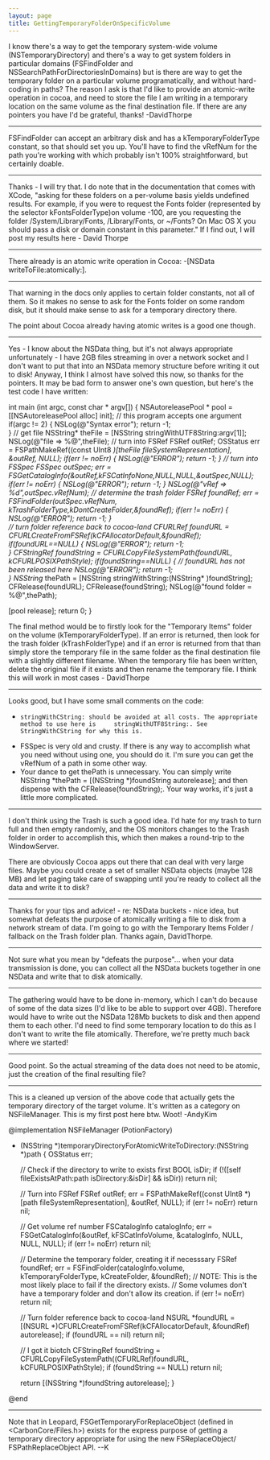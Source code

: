 ```yaml
---
layout: page
title: GettingTemporaryFolderOnSpecificVolume
---
```




I know there's a way to get the temporary system-wide volume (NSTemporaryDirectory) and there's a way to get system folders in particular domains (FSFindFolder and NSSearchPathForDirectoriesInDomains) but is there are way to get the temporary folder on a particular volume programatically, and without hard-coding in paths? The reason I ask is that I'd like to provide an atomic-write operation in cocoa, and need to store the file I am writing in a temporary location on the same volume as the final destination file. If there are any pointers you have I'd be grateful, thanks! -DavidThorpe

----
FSFindFolder can accept an arbitrary disk and has a kTemporaryFolderType constant, so that should set you up. You'll have to find the vRefNum for the path you're working with which probably isn't 100% straightforward, but certainly doable.

----

Thanks - I will try that. I do note that in the documentation that comes with XCode, "asking for these folders on a per-volume basis yields undefined results. For example, if you were to request the Fonts folder (represented by the selector kFontsFolderType)on volume -100, are you requesting the folder /System/Library/Fonts, /Library/Fonts, or ~/Fonts? On Mac OS X you should pass a disk or domain constant in this parameter." If I find out, I will post my results here - David Thorpe

----

There already is an atomic write operation in Cocoa: -[NSData writeToFile:atomically:].

----

That warning in the docs only applies to certain folder constants, not all of them. So it makes no sense to ask for the Fonts folder on some random disk, but it should make sense to ask for a temporary directory there.

The point about Cocoa already having atomic writes is a good one though.

----

Yes - I know about the NSData thing, but it's not always appropriate unfortunately - I have 2GB files streaming in over a network socket and I don't want to put that into an NSData memory structure before writing it out to disk! Anyway, I think I almost have solved this now, so thanks for the pointers. It may be bad form to answer one's own question, but here's the test code I have written:

    
int main (int argc, const char * argv[]) {
  NSAutoreleasePool * pool = [[NSAutoreleasePool alloc] init];
  // this program accepts one argument
  if(argc != 2) {
    NSLog(@"Syntax error");
    return -1;    
  }
  // get file
  NSString* theFile = [NSString stringWithUTF8String:argv[1]];
  NSLog(@"file => %@",theFile);
  // turn into FSRef
  FSRef outRef;
  OSStatus err = FSPathMakeRef((const UInt8 *)[theFile fileSystemRepresentation], &outRef, NULL);
  if(err != noErr) {
    NSLog(@"ERROR");
    return -1;
  }
  // turn into FSSpec
  FSSpec outSpec;
  err = FSGetCatalogInfo(&outRef,kFSCatInfoNone,NULL,NULL,&outSpec,NULL);
  if(err != noErr) {
    NSLog(@"ERROR");
    return -1;
  }
  NSLog(@"vRef => %d",outSpec.vRefNum);
  // determine the trash folder
  FSRef foundRef;
  err = FSFindFolder(outSpec.vRefNum, kTrashFolderType,kDontCreateFolder,&foundRef);
  if(err != noErr) {
    NSLog(@"ERROR");
    return -1;
  }    
  // turn folder reference back to cocoa-land
  CFURLRef foundURL = CFURLCreateFromFSRef(kCFAllocatorDefault,&foundRef);
  if(foundURL==NULL) {
    NSLog(@"ERROR");
    return -1;    
  }
  CFStringRef foundString = CFURLCopyFileSystemPath(foundURL, kCFURLPOSIXPathStyle);
  if(foundString==NULL) {
    // foundURL has not been released here
    NSLog(@"ERROR");
    return -1;    
  }
  NSString* thePath = [NSString stringWithString:(NSString* )foundString];
  CFRelease(foundURL);
  CFRelease(foundString);
  NSLog(@"found folder = %@",thePath);

  [pool release];
  return 0;
}



The final method would be to firstly look for the "Temporary Items" folder on the volume (kTemporaryFolderType). If an error is returned, then look for the trash folder (kTrashFolderType) and if an error is returned from that than simply store the temporary file in the same folder as the final destination file with a slightly different filename. When the temporary file has been written, delete the original file if it exists and then rename the temporary file. I think this will work in most cases - DavidThorpe

----
Looks good, but I have some small comments on the code:


*     stringWithCString: should be avoided at all costs. The appropriate method to use here is     stringWithUTF8String:. See StringWithCString for why this is.
* FSSpec is very old and crusty. If there is any way to accomplish what you need without using one, you should do it. I'm sure you can get the vRefNum of a path in some other way.
* Your dance to get     thePath is unnecessary. You can simply write     NSString *thePath = [(NSString *)foundString autorelease]; and then dispense with the     CFRelease(foundString);. Your way works, it's just a little more complicated.


----
I don't think using the Trash is such a good idea.  I'd hate for my trash to turn full and then empty randomly, and the OS monitors changes to the Trash folder in order to accomplish this, which then makes a round-trip to the WindowServer.

There are obviously Cocoa apps out there that can deal with very large files.  Maybe you could create a set of smaller NSData objects (maybe 128 MB) and let paging take care of swapping until you're ready to collect all the data and write it to disk?

----
Thanks for your tips and advice! - re: NSData buckets - nice idea, but somewhat defeats the purpose of atomically writing a file to disk from a network stream of data. I'm going to go with the Temporary Items Folder / fallback on the Trash folder plan. Thanks again, DavidThorpe.

----
Not sure what you mean by "defeats the purpose"... when your data transmission is done, you can collect all the NSData buckets together in one NSData and write that to disk atomically.

----

The gathering would have to be done in-memory, which I can't do because of some of the data sizes (I'd like to be able to support over 4GB). Therefore would have to write out the NSData 128Mb buckets to disk and then append them to each other. I'd need to find some temporary location to do this as I don't want to write the file atomically. Therefore, we're pretty much back where we started!

----
Good point.  So the actual streaming of the data does not need to be atomic, just the creation of the final resulting file?

----

This is a cleaned up version of the above code that actually gets the temporary directory of the target volume. It's written as a category on NSFileManager. This is my first post here btw. Woot! -AndyKim

    

@implementation NSFileManager (PotionFactory)

- (NSString *)temporaryDirectoryForAtomicWriteToDirectory:(NSString *)path
{
	OSStatus err;
	
	// Check if the directory to write to exists first
	BOOL isDir;
	if (!([self fileExistsAtPath:path isDirectory:&isDir] && isDir)) return nil;

	// Turn into FSRef
	FSRef outRef;
	err = FSPathMakeRef((const UInt8 *)[path fileSystemRepresentation], &outRef, NULL);
	if (err != noErr) return nil;

	// Get volume ref number
	FSCatalogInfo catalogInfo;
	err = FSGetCatalogInfo(&outRef, kFSCatInfoVolume, &catalogInfo, NULL, NULL, NULL);
	if (err != noErr) return nil;
	
	// Determine the temporary folder, creating it if necesssary
	FSRef foundRef;
	err = FSFindFolder(catalogInfo.volume, kTemporaryFolderType, kCreateFolder, &foundRef);
	// NOTE: This is the most likely place to fail if the directory exists.
	//       Some volumes don't have a temporary folder and don't allow its creation.
	if (err != noErr) return nil;

	// Turn folder reference back to cocoa-land
	NSURL *foundURL = [(NSURL *)CFURLCreateFromFSRef(kCFAllocatorDefault, &foundRef) autorelease];
	if (foundURL == nil) return nil;
	
	// I got it biotch
	CFStringRef foundString = CFURLCopyFileSystemPath((CFURLRef)foundURL, kCFURLPOSIXPathStyle);
	if (foundString == NULL) return nil;
	
	return [(NSString *)foundString autorelease];
}

@end



----

Note that in Leopard, FSGetTemporaryForReplaceObject (defined in     <CarbonCore/Files.h>) exists for the express purpose of getting a temporary directory appropriate for using the new     FSReplaceObject/    FSPathReplaceObject API.  --K

